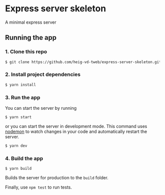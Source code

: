 # Express server skeleton
A minimal express server

## Running the app

### 1. Clone this repo

```sh
$ git clone https://github.com/heig-vd-tweb/express-server-skeleton.git
```

### 2. Install project dependencies
```sh
$ yarn install
```
### 3. Run the app

You can start the server by running
```$
$ yarn start
```

or you can start the server in development mode. This command uses [nodemon](https://github.com/remy/nodemon) to watch changes in your code and automatically restart the server.
```sh
$ yarn dev
```

### 4. Build the app

```
$ yarn build
```

Builds the server for production to the `build` folder.

Finally, use `npm test` to run tests.
